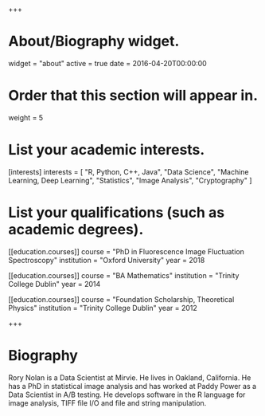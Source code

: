 +++
# About/Biography widget.
widget = "about"
active = true
date = 2016-04-20T00:00:00

# Order that this section will appear in.
weight = 5

# List your academic interests.
[interests]
  interests = [
    "R, Python, C++, Java",
    "Data Science",
    "Machine Learning, Deep Learning",
    "Statistics",
    "Image Analysis",
    "Cryptography"
  ]

# List your qualifications (such as academic degrees).
[[education.courses]]
  course = "PhD in Fluorescence Image Fluctuation Spectroscopy"
  institution = "Oxford University"
  year = 2018

[[education.courses]]
  course = "BA Mathematics"
  institution = "Trinity College Dublin"
  year = 2014
  
[[education.courses]]
  course = "Foundation Scholarship, Theoretical Physics"
  institution = "Trinity College Dublin"
  year = 2012
 
+++

# Biography

Rory Nolan is a Data Scientist at Mirvie. He lives in Oakland, California. He has a PhD in statistical image analysis and has worked at Paddy Power as a Data Scientist in A/B testing. He develops software in the R language for image analysis, TIFF file I/O and file and string manipulation. 
